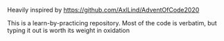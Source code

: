 Heavily inspired by https://github.com/AxlLind/AdventOfCode2020

This is a learn-by-practicing repository. Most of the code is verbatim, but typing it out is worth its weight in oxidation